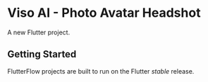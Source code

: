 # Viso AI - Photo Avatar Headshot

A new Flutter project.

## Getting Started

FlutterFlow projects are built to run on the Flutter _stable_ release.
